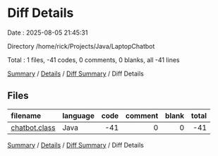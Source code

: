 # Diff Details

Date : 2025-08-05 21:45:31

Directory /home/rick/Projects/Java/LaptopChatbot

Total : 1 files,  -41 codes, 0 comments, 0 blanks, all -41 lines

[Summary](results.md) / [Details](details.md) / [Diff Summary](diff.md) / Diff Details

## Files
| filename | language | code | comment | blank | total |
| :--- | :--- | ---: | ---: | ---: | ---: |
| [chatbot.class](/chatbot.class) | Java | -41 | 0 | 0 | -41 |

[Summary](results.md) / [Details](details.md) / [Diff Summary](diff.md) / Diff Details